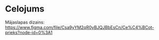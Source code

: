 # Celojums
Mājaslapas dizains:
  https://www.figma.com/file/Csa9yYM2qR0yBJQJBbEsCn/Ce%C4%BCot-prieks?node-id=0%3A1
